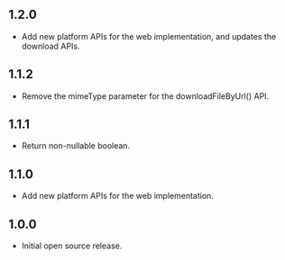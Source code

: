 ## 1.2.0

* Add new platform APIs for the web implementation, and updates the download APIs.

## 1.1.2

* Remove the mimeType parameter for the downloadFileByUrl() API.

## 1.1.1

* Return non-nullable boolean.

## 1.1.0

* Add new platform APIs for the web implementation.

## 1.0.0

* Initial open source release.
